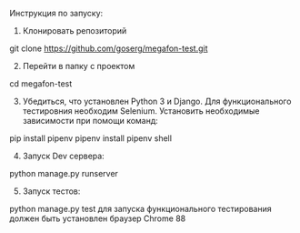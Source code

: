 ﻿Инструкция по запуску:

1. Клонировать репозиторий

git clone https://github.com/goserg/megafon-test.git

2. Перейти в папку с проектом

cd megafon-test

3. Убедиться, что установлен Python 3 и Django.
Для функционального тестировния необходим Selenium.
Установить необходимые зависимости при помощи команд:

pip install pipenv
pipenv install
pipenv shell

4. Запуск Dev сервера:

python manage.py runserver


5. Запуск тестов:

python manage.py test
для запуска функционального тестирования должен быть установлен браузер Chrome 88
